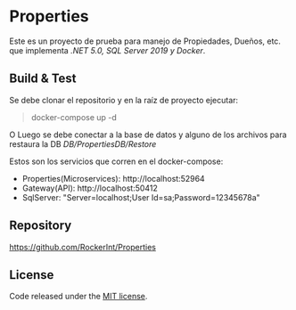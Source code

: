 # Properties

Este es un proyecto de prueba para manejo de Propiedades, Dueños, etc. que implementa *.NET 5.0, SQL Server 2019 y Docker*.


## Build & Test

Se debe clonar el repositorio y en la raíz de proyecto ejecutar:

> docker-compose up -d

O
Luego se debe conectar a la base de datos y alguno de los archivos para restaura la DB *DB/PropertiesDB/Restore*

Estos son los servicios que corren en el docker-compose:

- Properties(Microservices): http://localhost:52964
- Gateway(API): http://localhost:50412
- SqlServer: "Server=localhost;User Id=sa;Password=12345678a"

## Repository

https://github.com/RockerInt/Properties

## License
Code released under the [MIT license](https://opensource.org/licenses/MIT).
